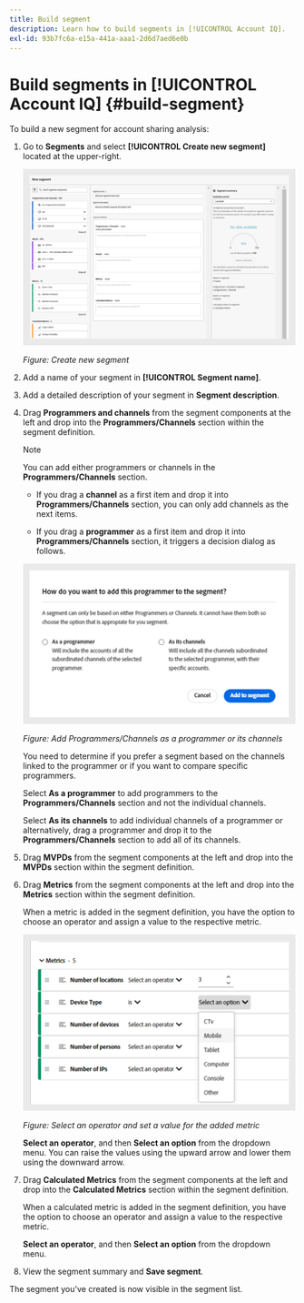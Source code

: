 ```yaml
---
title: Build segment
description: Learn how to build segments in [!UICONTROL Account IQ].
exl-id: 93b7fc6a-e15a-441a-aaa1-2d6d7aed6e0b
---
```

# Build segments in [!UICONTROL Account IQ] {#build-segment}

To build a new segment for account sharing analysis:

1. Go to **Segments** and select **[!UICONTROL Create new segment]** located at the upper-right. 

   ![Build a segment](assets/build-segment.png)

   *Figure: Create new segment*

1. Add a name of your segment in **[!UICONTROL Segment name]**.
1. Add a detailed description of your segment in **Segment description**.
1. Drag **Programmers and channels** from the segment components at the left and drop into the **Programmers/Channels** section within the segment definition.

   >[!NOTE]
   >
   >You can add either programmers or channels in the **Programmers/Channels** section.  


   * If you drag a **channel** as a first item and drop it into **Programmers/Channels** section, you can only add channels as the next items.

   * If you drag a **programmer** as a first item and drop it into **Programmers/Channels** section, it triggers a decision dialog as follows.

    ![Add programmer as a programmer or its channels ](assets/segment-basis-selector.png)
    
    *Figure: Add Programmers/Channels as a programmer or its channels*

   You need to determine if you prefer a segment based on the channels linked to the programmer or if you want to compare specific programmers.
        
   Select **As a programmer** to add programmers to the **Programmers/Channels** section and not the individual channels. 

   Select **As its channels** to add individual channels of a programmer or alternatively, drag a programmer and drop it to the **Programmers/Channels** section to add all of its channels. 

1. Drag **MVPDs** from the segment components at the left and drop into the **MVPDs** section within the segment definition.
1. Drag **Metrics** from the segment components at the left and drop into the **Metrics** section within the segment definition.

   When a metric is added in the segment definition, you have the option to  choose an operator and assign a value to the respective metric.

   ![Select an operator and set a value for the added metric](assets/segment-metrics.png)
   
   *Figure: Select an operator and set a value for the added metric*

   **Select an operator**, and then **Select an option** from the dropdown menu. You can raise the values using the upward arrow and lower them using the downward arrow.

1. Drag **Calculated Metrics** from the segment components at the left and drop into the **Calculated Metrics** section within the segment definition.
   
   When a calculated metric is added in the segment definition, you have the option to  choose an operator and assign a value to the respective metric.

    **Select an operator**, and then **Select an option** from the dropdown menu.

1. View the segment summary and **Save segment**.

The segment you've created is now visible in the segment list.

